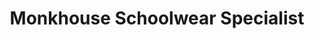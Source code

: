 ---
title: "Monkhouse Schoolwear Specialist"
url: /cheltenham/monkhouse-schoolwear-specialist/
shop: clothes
---